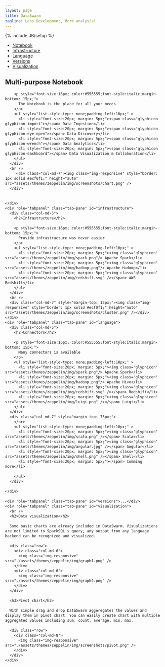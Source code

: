 ```yaml
---
layout: page
title: DataSwarm
tagline: Less Development, More analysis!
---
```

{% include JB/setup %}

<div>

  <!-- Nav tabs -->
  <ul class="nav nav-tabs" role="tablist">
    <li role="presentation" class="active"><a href="#notebook" aria-controls="notebook" role="tab" data-toggle="tab">Notebook</a></li>
    <li role="presentation"><a href="#infrastructure" aria-controls="infrastructure" role="tab" data-toggle="tab">Infrastructure</a></li>
    <li role="presentation"><a href="#language" aria-controls="language" role="tab" data-toggle="tab">Language</a></li>
    <li role="presentation"><a href="#versions" aria-controls="versions" role="tab" data-toggle="tab">Versions</a></li>
    <li role="presentation"><a href="#visualization" aria-controls="visualization" role="tab" data-toggle="tab">Visualization</a></li>
  </ul>

  <!-- Tab panes -->
  <div class="tab-content">
    <div role="tabpanel" class="tab-pane active" id="notebook">
      <div class="col-md-5">
        <h2>Multi-purpose Notebook</h2>

        <p style="font-size:16px; color:#555555;font-style:italic;margin-bottom: 15px;">
          The Notebook is the place for all your needs
        </p>
        <ul style="list-style-type: none;padding-left:10px;" >
          <li style="font-size:20px; margin: 5px;"><span class="glyphicon glyphicon-import"></span> Data Ingestion</li>
          <li style="font-size:20px; margin: 5px;"><span class="glyphicon glyphicon-eye-open"></span> Data Discovery</li>
          <li style="font-size:20px; margin: 5px;"><span class="glyphicon glyphicon-wrench"></span> Data Analytics</li>
          <li style="font-size:20px; margin: 5px;"><span class="glyphicon glyphicon-dashboard"></span> Data Visualization & Collaboration</li>
        </ul>
      </div>
      <br />
         <div class="col-md-7"><img class="img-responsive" style="border: 1px solid #ecf0f1;" height="auto" src="assets/themes/zeppelin/img/screenshots/chart.png" />
      </div>


    </div>
    <div role="tabpanel" class="tab-pane" id="infrastructure">
      <div class="col-md-5">
        <h2>Infrastructure</h2>

        <p style="font-size:16px; color:#555555;font-style:italic;margin-bottom: 15px;">
          Provide infrastructure was never easier
        </p>
        <ul style="list-style-type: none;padding-left:10px;" >
          <li style="font-size:20px; margin: 5px;"><img class="glyphicon" src="assets/themes/zeppelin/img/spark.png"/> Apache Spark</li>
          <li style="font-size:20px; margin: 5px;"><img class="glyphicon" src="assets/themes/zeppelin/img/hadoop.png"/> Apache Hadoop</li>
          <li style="font-size:20px; margin: 5px;"><img class="glyphicon" src="assets/themes/zeppelin/img/redshift.svg" /></span> AWS Redshift</li>
        </ul>
      </div>
      <br />
      <div class="col-md-7" style="margin-top: 15px;"><img class="img-responsive" style="border: 1px solid #ecf0f1;" height="auto" src="assets/themes/zeppelin/img/screenshots/cluster.png" /></div>
    </div>
    <div role="tabpanel" class="tab-pane" id="language">
      <div class="col-md-5">
        <h2>Connectors</h2>

        <p style="font-size:16px; color:#555555;font-style:italic;margin-bottom: 15px;">
          Many connectors is available
        </p>
        <ul style="list-style-type: none;padding-left:10px;" >
          <li style="font-size:20px; margin: 5px;"><img class="glyphicon" src="assets/themes/zeppelin/img/spark.png"/> Apache Spark</li>
          <li style="font-size:20px; margin: 5px;"><img class="glyphicon" src="assets/themes/zeppelin/img/hadoop.png"/> Apache Hive</li>
          <li style="font-size:20px; margin: 5px;"><img class="glyphicon" src="assets/themes/zeppelin/img/redshift.svg" /></span> Redshift</li>
          <li style="font-size:20px; margin: 5px;"><img class="glyphicon" src="assets/themes/zeppelin/img/luigi.png" /></span> Luigi</li>
        </ul>
      </div>
      <div class="col-md-7" style="margin-top: 75px;">
        </br>
        <ul style="list-style-type: none;padding-left:10px;" >
          <li style="font-size:20px; margin: 5px;"><img class="glyphicon" src="assets/themes/zeppelin/img/scala.png" /></span> Scala</li>
          <li style="font-size:20px; margin: 5px;"><img class="glyphicon" src="assets/themes/zeppelin/img/angular.jpg" /></span> Angular</li>
          <li style="font-size:20px; margin: 5px;"><img class="glyphicon" src="assets/themes/zeppelin/img/shell.png" /></span> Shell</li>
          <li style="font-size:20px; margin: 5px;"></span> Comming more</li>

        </ul>
      </div>
    
    </div>

    <div role="tabpanel" class="tab-pane" id="versions">...</div>
    <div role="tabpanel" class="tab-pane" id="visualization">
      <br />
      <h2>Data visualization</h2>

      Some basic charts are already included in DataSwarm. Visualizations are not limited to SparkSQL's query, any output from any language backend can be recognized and visualized.

      <div class="row">
        <div class="col-md-6">
          <img class="img-responsive" src="./assets/themes/zeppelin/img/graph1.png" />
        </div>
        <div class="col-md-6">
          <img class="img-responsive" src="./assets/themes/zeppelin/img/graph2.png" />
        </div>
      </div>

      <h3>Pivot chart</h3>

      With simple drag and drop DataSwarm aggeregates the values and display them in pivot chart. You can easily create chart with multiple aggregated values including sum, count, average, min, max.

      <div class="row">
        <div class="col-md-8">
          <img class="img-responsive" src="./assets/themes/zeppelin/img/screenshots/pivot.png" />
        </div>
      </div>
    </div>
  </div>
</div>